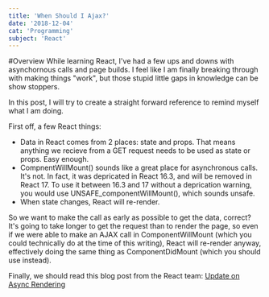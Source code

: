 ```yaml
---
title: 'When Should I Ajax?'
date: '2018-12-04'
cat: 'Programming'
subject: 'React'
---
```


#Overview
While learning React, I've had a few ups and downs with asynchornous calls and page builds. I feel like I am finally breaking through with making things "work", but those stupid little gaps in knowledge can be show stoppers.

In this post, I will try to create a straight forward reference to remind myself what I am doing.

First off, a few React things:

- Data in React comes from 2 places: state and props. That means anything we recieve from a GET request needs to be used as state or props. Easy enough.
- CompnentWillMount() sounds like a great place for asynchronous calls. It's not. In fact, it was depricated in React 16.3, and will be removed in React 17. To use it between 16.3 and 17 without a deprication warning, you would use UNSAFE_componentWillMount(), which sounds unsafe.
- When state changes, React will re-render.

So we want to make the call as early as possible to get the data, correct?
It's going to take longer to get the request than to render the page, so even if we were able to make an AJAX call in ComponentWillMount (which you could technically do at the time of this writing), React will re-render anyway, effectively doing the same thing as ComponentDidMount (which you should use instead).

Finally, we should read this blog post from the React team:
[Update on Async Rendering](https://reactjs.org/blog/2018/03/27/update-on-async-rendering.html 'Update on Async Rendering')
